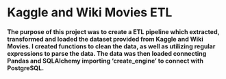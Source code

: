 # Kaggle and Wiki Movies ETL

#### The purpose of this project was to create a ETL pipeline which extracted, transformed and loaded the dataset provided from Kaggle and Wiki Movies. I created functions to clean the data, as well as utilizing regular expressions to parse the data. The data was then loaded connecting Pandas and SQLAlchemy importing ‘create_engine’ to connect with PostgreSQL.
